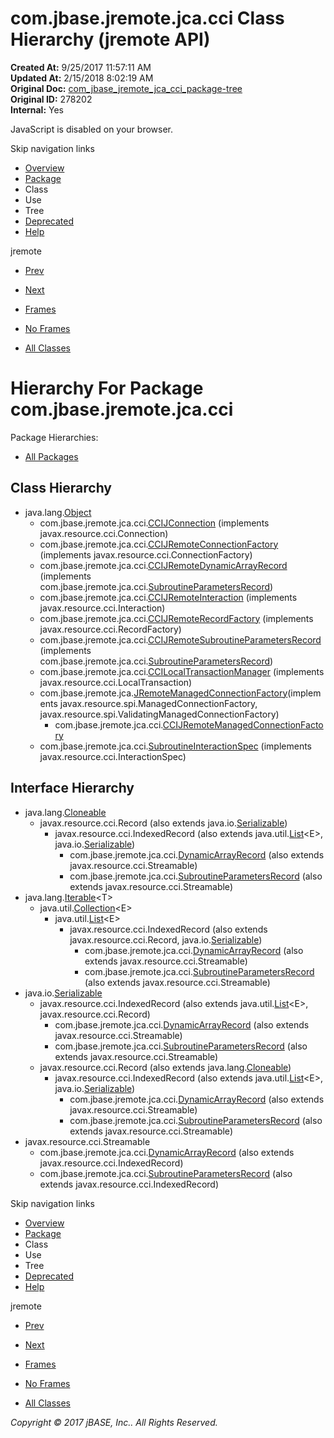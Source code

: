 # com.jbase.jremote.jca.cci Class Hierarchy (jremote   API)

**Created At:** 9/25/2017 11:57:11 AM  
**Updated At:** 2/15/2018 8:02:19 AM  
**Original Doc:** [com_jbase_jremote_jca_cci_package-tree](https://docs.jbase.com/39259-cci/com_jbase_jremote_jca_cci_package-tree)  
**Original ID:** 278202  
**Internal:** Yes  

<!--<br>    try {<br>        if (location.href.indexOf('is-external=true') == -1) {<br>            parent.document.title="com.jbase.jremote.jca.cci Class Hierarchy (jremote   API)";<br>        }<br>    }<br>    catch(err) {<br>    }<br>//-->
JavaScript is disabled on your browser.

Skip navigation links

- [Overview](../../../../../overview-summary.html)
- [Package](./../com.jbase.jremote.jca.cci-%28jremote---api%29)
- Class
- Use
- Tree
- [Deprecated](../../../../../deprecated-list.html)
- [Help](../../../../../help-doc.html)


jremote <br>

- [Prev](./../../com.jbase.jremote.jca-class-hierarchy-%28jremote---api%29)
- [Next](./../../inflow/com.jbase.jremote.jca.inflow-class-hierarchy-%28jremote---api%29)


- [Frames](./.)
- [No Frames](./.)


- [All Classes](../../../../../allclasses-noframe.html)


<!--<br>  allClassesLink = document.getElementById("allclasses\_navbar\_top");<br>  if(window==top) {<br>    allClassesLink.style.display = "block";<br>  }<br>  else {<br>    allClassesLink.style.display = "none";<br>  }<br>  //-->

# Hierarchy For Package com.jbase.jremote.jca.cci
Package Hierarchies:
- [All Packages](../../../../../overview-tree.html)

## Class Hierarchy

- java.lang.[Object](http://java.sun.com/j2se/1.5.0/docs/api/java/lang/Object.html?is-external=true "class or interface in java.lang")
    - com.jbase.jremote.jca.cci.[CCIJConnection](./../ccijconnection-%28jremote---api%29 "class in com.jbase.jremote.jca.cci") (implements javax.resource.cci.Connection)
    - com.jbase.jremote.jca.cci.[CCIJRemoteConnectionFactory](./../ccijremoteconnectionfactory-%28jremote---api%29 "class in com.jbase.jremote.jca.cci") (implements javax.resource.cci.ConnectionFactory)
    - com.jbase.jremote.jca.cci.[CCIJRemoteDynamicArrayRecord](./../ccijremotedynamicarrayrecord-%28jremote---api%29 "class in com.jbase.jremote.jca.cci") (implements com.jbase.jremote.jca.cci.[SubroutineParametersRecord](./../subroutineparametersrecord-%28jremote---api%29 "interface in com.jbase.jremote.jca.cci"))
    - com.jbase.jremote.jca.cci.[CCIJRemoteInteraction](./../ccijremoteinteraction-%28jremote---api%29 "class in com.jbase.jremote.jca.cci") (implements javax.resource.cci.Interaction)
    - com.jbase.jremote.jca.cci.[CCIJRemoteRecordFactory](./../ccijremoterecordfactory-%28jremote---api%29 "class in com.jbase.jremote.jca.cci") (implements javax.resource.cci.RecordFactory)
    - com.jbase.jremote.jca.cci.[CCIJRemoteSubroutineParametersRecord](./../ccijremotesubroutineparametersrecord-%28jremote---api%29 "class in com.jbase.jremote.jca.cci") (implements com.jbase.jremote.jca.cci.[SubroutineParametersRecord](./../subroutineparametersrecord-%28jremote---api%29 "interface in com.jbase.jremote.jca.cci"))
    - com.jbase.jremote.jca.cci.[CCILocalTransactionManager](./../ccilocaltransactionmanager-%28jremote---api%29 "class in com.jbase.jremote.jca.cci") (implements javax.resource.cci.LocalTransaction)
    - com.jbase.jremote.jca.[JRemoteManagedConnectionFactory](./../../jremotemanagedconnectionfactory-%28jremote---api%29 "class in com.jbase.jremote.jca")(implements javax.resource.spi.ManagedConnectionFactory, javax.resource.spi.ValidatingManagedConnectionFactory)
        - com.jbase.jremote.jca.cci.[CCIJRemoteManagedConnectionFactory](./../ccijremotemanagedconnectionfactory-%28jremote---api%29 "class in com.jbase.jremote.jca.cci")
    - com.jbase.jremote.jca.cci.[SubroutineInteractionSpec](./../subroutineinteractionspec-%28jremote---api%29 "class in com.jbase.jremote.jca.cci") (implements javax.resource.cci.InteractionSpec)


## Interface Hierarchy

- java.lang.[Cloneable](http://java.sun.com/j2se/1.5.0/docs/api/java/lang/Cloneable.html?is-external=true "class or interface in java.lang")
    - javax.resource.cci.Record (also extends java.io.[Serializable](http://java.sun.com/j2se/1.5.0/docs/api/java/io/Serializable.html?is-external=true "class or interface in java.io"))
        - javax.resource.cci.IndexedRecord (also extends java.util.[List](http://java.sun.com/j2se/1.5.0/docs/api/java/util/List.html?is-external=true "class or interface in java.util")&lt;E&gt;, java.io.[Serializable](http://java.sun.com/j2se/1.5.0/docs/api/java/io/Serializable.html?is-external=true "class or interface in java.io"))
            - com.jbase.jremote.jca.cci.[DynamicArrayRecord](./../dynamicarrayrecord-%28jremote---api%29 "interface in com.jbase.jremote.jca.cci") (also extends javax.resource.cci.Streamable)
            - com.jbase.jremote.jca.cci.[SubroutineParametersRecord](./../subroutineparametersrecord-%28jremote---api%29 "interface in com.jbase.jremote.jca.cci") (also extends javax.resource.cci.Streamable)
- java.lang.[Iterable](http://java.sun.com/j2se/1.5.0/docs/api/java/lang/Iterable.html?is-external=true "class or interface in java.lang")&lt;T&gt;
    - java.util.[Collection](http://java.sun.com/j2se/1.5.0/docs/api/java/util/Collection.html?is-external=true "class or interface in java.util")&lt;E&gt;
        - java.util.[List](http://java.sun.com/j2se/1.5.0/docs/api/java/util/List.html?is-external=true "class or interface in java.util")&lt;E&gt;
            - javax.resource.cci.IndexedRecord (also extends javax.resource.cci.Record, java.io.[Serializable](http://java.sun.com/j2se/1.5.0/docs/api/java/io/Serializable.html?is-external=true "class or interface in java.io"))
                - com.jbase.jremote.jca.cci.[DynamicArrayRecord](./../dynamicarrayrecord-%28jremote---api%29 "interface in com.jbase.jremote.jca.cci") (also extends javax.resource.cci.Streamable)
                - com.jbase.jremote.jca.cci.[SubroutineParametersRecord](./../subroutineparametersrecord-%28jremote---api%29 "interface in com.jbase.jremote.jca.cci") (also extends javax.resource.cci.Streamable)
- java.io.[Serializable](http://java.sun.com/j2se/1.5.0/docs/api/java/io/Serializable.html?is-external=true "class or interface in java.io")
    - javax.resource.cci.IndexedRecord (also extends java.util.[List](http://java.sun.com/j2se/1.5.0/docs/api/java/util/List.html?is-external=true "class or interface in java.util")&lt;E&gt;, javax.resource.cci.Record)
        - com.jbase.jremote.jca.cci.[DynamicArrayRecord](./../dynamicarrayrecord-%28jremote---api%29 "interface in com.jbase.jremote.jca.cci") (also extends javax.resource.cci.Streamable)
        - com.jbase.jremote.jca.cci.[SubroutineParametersRecord](./../subroutineparametersrecord-%28jremote---api%29 "interface in com.jbase.jremote.jca.cci") (also extends javax.resource.cci.Streamable)
    - javax.resource.cci.Record (also extends java.lang.[Cloneable](http://java.sun.com/j2se/1.5.0/docs/api/java/lang/Cloneable.html?is-external=true "class or interface in java.lang"))
        - javax.resource.cci.IndexedRecord (also extends java.util.[List](http://java.sun.com/j2se/1.5.0/docs/api/java/util/List.html?is-external=true "class or interface in java.util")&lt;E&gt;, java.io.[Serializable](http://java.sun.com/j2se/1.5.0/docs/api/java/io/Serializable.html?is-external=true "class or interface in java.io"))
            - com.jbase.jremote.jca.cci.[DynamicArrayRecord](./../dynamicarrayrecord-%28jremote---api%29 "interface in com.jbase.jremote.jca.cci") (also extends javax.resource.cci.Streamable)
            - com.jbase.jremote.jca.cci.[SubroutineParametersRecord](./../subroutineparametersrecord-%28jremote---api%29 "interface in com.jbase.jremote.jca.cci") (also extends javax.resource.cci.Streamable)
- javax.resource.cci.Streamable
    - com.jbase.jremote.jca.cci.[DynamicArrayRecord](./../dynamicarrayrecord-%28jremote---api%29 "interface in com.jbase.jremote.jca.cci") (also extends javax.resource.cci.IndexedRecord)
    - com.jbase.jremote.jca.cci.[SubroutineParametersRecord](./../subroutineparametersrecord-%28jremote---api%29 "interface in com.jbase.jremote.jca.cci") (also extends javax.resource.cci.IndexedRecord)

Skip navigation links

- [Overview](../../../../../overview-summary.html)
- [Package](./../com.jbase.jremote.jca.cci-%28jremote---api%29)
- Class
- Use
- Tree
- [Deprecated](../../../../../deprecated-list.html)
- [Help](../../../../../help-doc.html)


jremote <br>

- [Prev](./../../com.jbase.jremote.jca-class-hierarchy-%28jremote---api%29)
- [Next](./../../inflow/com.jbase.jremote.jca.inflow-class-hierarchy-%28jremote---api%29)


- [Frames](./.)
- [No Frames](./.)


- [All Classes](../../../../../allclasses-noframe.html)


<!--<br>  allClassesLink = document.getElementById("allclasses\_navbar\_bottom");<br>  if(window==top) {<br>    allClassesLink.style.display = "block";<br>  }<br>  else {<br>    allClassesLink.style.display = "none";<br>  }<br>  //-->

*Copyright © 2017 jBASE, Inc.. All Rights Reserved.*
